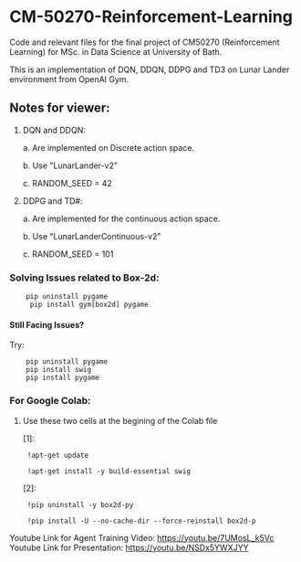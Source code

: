 # CM-50270-Reinforcement-Learning
Code and relevant files for the final project of CM50270 (Reinforcement Learning) for MSc. in Data Science at University of Bath. 

This is an implementation of DQN, DDQN, DDPG and TD3 on Lunar Lander environment from OpenAI Gym.

## Notes for viewer:
1. DQN and DDQN:
   
   a. Are implemented on Discrete action space.
   
   b. Use "LunarLander-v2"
   
   c. RANDOM_SEED = 42

2. DDPG and TD#:
   
   a. Are implemented for the continuous action space.
   
   b. Use "LunarLanderContinuous-v2"
   
   c. RANDOM_SEED = 101


### Solving Issues related to Box-2d: 
        pip uninstall pygame
         pip install gym[box2d] pygame
#### Still Facing Issues?

Try:
    
        pip uninstall pygame
        pip install swig
        pip install pygame


### For Google Colab:

1. Use these two cells at the begining of the Colab file
   
   [1]: 
        
        !apt-get update

        !apt-get install -y build-essential swig
   
   [2]: 
   
        !pip uninstall -y box2d-py
        
        !pip install -U --no-cache-dir --force-reinstall box2d-p


Youtube Link for Agent Training Video: https://youtu.be/7UMosL_k5Vc
Youtube Link for Presentation: https://youtu.be/NSDx5YWXJYY
